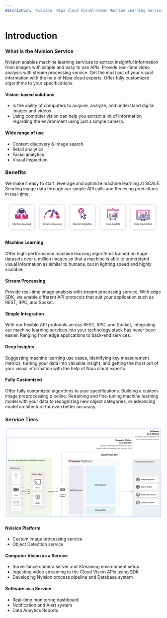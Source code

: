 ```yaml
---
description: 'Nvision: Nipa Cloud Visual-based Machine Learning Services'
---
```


# Introduction

### What is the Nvision Service

Nvision enables machine learning services to extract insightful information from images with simple and easy to use APIs. Provide real-time video analysis with stream processing service. Get the most out of your visual information with the help of Nipa cloud experts. Offer fully customized algorithms to your specifications.

#### Vision-based solutions

* Is the ability of computers to acquire, analyze, and understand digital images and videos
* Using computer vision can help you extract a lot of information regarding the environment using just a simple camera.

#### Wide range of use

* Content discovery & Image search
* Retail analytics
* Facial analytics
* Visual Inspection

### Benefits

We make it easy to start, leverage and optimize machine learning at SCALE. Sending image data through our simple API calls and Receving predicitons in real-time.

![](.gitbook/assets/screenshot-from-2020-01-13-14-09-04.png)

#### **Machine Learning** <a id="machine-learning"></a>

Offer high-performance machine learning algorithms trained on huge datasets over a million images so that a machine is able to understand visual information as similar to humans, but in lighting speed and highly scalable.

#### **Stream Processing** <a id="stream-processing"></a>

Provide real-time image analysis with stream processing service. With edge SDK, we unable different API protocols that suit your application such as REST, RPC, and Socket.

#### **Simple Integration** <a id="simple-integration"></a>

With our flexible API protocols across REST, RPC, and Socket, integrating our machine learning services into your technology stack has never been easier. Ranging from edge applications to back-end services.

#### **Deep Insights** <a id="deep-insights"></a>

Suggesting machine learning use cases, Identifying key measurement metrics, turning your data into valuable insight, and getting the most out of your visual information with the help of Nipa cloud experts.

#### **Fully Customized** <a id="fully-customized"></a>

Offer fully customized algorithms to your specifications. Building a custom image preprocessing pipeline. Retraining and fine-tuning machine learning model with your data to recognizing new object categories, or advancing model architecture for even better accuracy.

### Service Tiers

![](.gitbook/assets/nvision-messaging-system-high-level.svg)

#### **Nvision Platform**

* Custom image processing service
* Object Detection service

#### **Computer Vision as a Service**

* Surveillance camera server and Streaming environment setup
* Ingesting video streaming to the Cloud Vision APIs using SDK
* Developing Nvision process pipeline and Database system

#### **Software as a Service**

* Real-time monitoring dashboard
* Notification and Alert system
* Data Anaytics Reports


